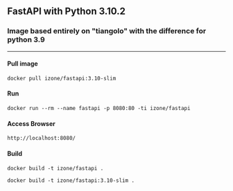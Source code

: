 ## FastAPI with Python 3.10.2
### Image based entirely on "tiangolo" with the difference for python 3.9
-----
			
#### Pull image
```
docker pull izone/fastapi:3.10-slim
```

#### Run
```
docker run --rm --name fastapi -p 8080:80 -ti izone/fastapi
```

#### Access Browser
```
http://localhost:8080/
```

#### Build
```
docker build -t izone/fastapi .
```
```
docker build -t izone/fastapi:3.10-slim .
```

